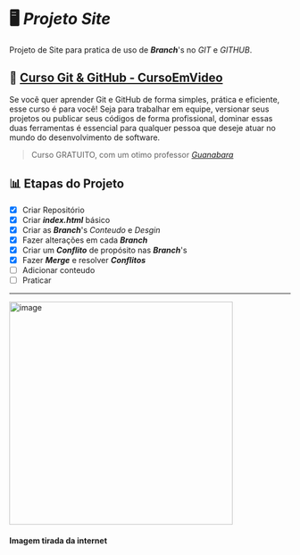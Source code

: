 # 🖥️ _Projeto Site_ 
Projeto de Site para pratica de uso de ***Branch***'s no *GIT* e *GITHUB*. 

## 📁 [Curso Git & GitHub - CursoEmVideo](https://www.cursoemvideo.com/curso/curso-de-git-e-github/)

Se você quer aprender Git e GitHub de forma simples, prática e eficiente, esse curso é para você! Seja para trabalhar em equipe, versionar seus projetos ou publicar seus códigos de forma profissional, dominar essas duas ferramentas é essencial para qualquer pessoa que deseje atuar no mundo do desenvolvimento de software.

> Curso GRATUITO, com um otimo professor _*[Guanabara](https://www.instagram.com/gustavoguanabara/)*_

## 📊 Etapas do Projeto

- [x] Criar Repositório
- [x] Criar ***index.html*** básico
- [x] Criar as ***Branch***'s *Conteudo* e *Desgin*
- [x] Fazer alterações em cada ***Branch***
- [x] Criar um ***Conflito*** de propósito nas ***Branch***'s
- [x] Fazer ***Merge*** e resolver ***Conflitos***
- [ ] Adicionar conteudo
- [ ] Praticar

---


<img width="400" height="400" alt="image" src="https://github.com/user-attachments/assets/786d1d15-6773-4997-91ad-3ea48af42ed0" />

#### Imagem tirada da internet
